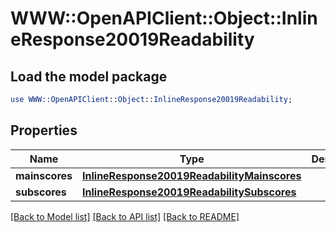 # WWW::OpenAPIClient::Object::InlineResponse20019Readability

## Load the model package
```perl
use WWW::OpenAPIClient::Object::InlineResponse20019Readability;
```

## Properties
Name | Type | Description | Notes
------------ | ------------- | ------------- | -------------
**mainscores** | [**InlineResponse20019ReadabilityMainscores**](InlineResponse20019ReadabilityMainscores.md) |  | [optional] 
**subscores** | [**InlineResponse20019ReadabilitySubscores**](InlineResponse20019ReadabilitySubscores.md) |  | [optional] 

[[Back to Model list]](../README.md#documentation-for-models) [[Back to API list]](../README.md#documentation-for-api-endpoints) [[Back to README]](../README.md)


